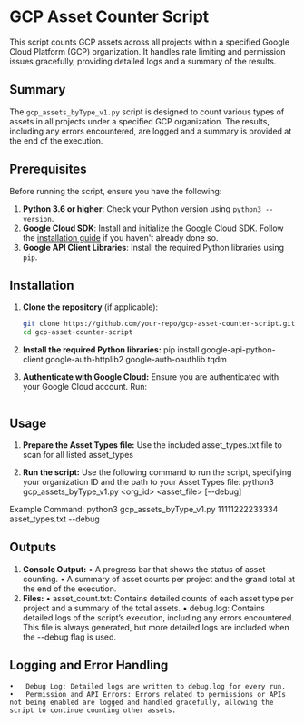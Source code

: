 # GCP Asset Counter Script

This script counts GCP assets across all projects within a specified Google Cloud Platform (GCP) organization. It handles rate limiting and permission issues gracefully, providing detailed logs and a summary of the results.

## Summary

The `gcp_assets_byType_v1.py` script is designed to count various types of assets in all projects under a specified GCP organization. The results, including any errors encountered, are logged and a summary is provided at the end of the execution.

## Prerequisites

Before running the script, ensure you have the following:

1. **Python 3.6 or higher**: Check your Python version using `python3 --version`.
2. **Google Cloud SDK**: Install and initialize the Google Cloud SDK. Follow the [installation guide](https://cloud.google.com/sdk/docs/install) if you haven't already done so.
3. **Google API Client Libraries**: Install the required Python libraries using `pip`.

## Installation

1. **Clone the repository** (if applicable):
   ```bash
   git clone https://github.com/your-repo/gcp-asset-counter-script.git
   cd gcp-asset-counter-script

2.	**Install the required Python libraries:**
    pip install google-api-python-client google-auth-httplib2 google-auth-oauthlib tqdm

3.	**Authenticate with Google Cloud:**
Ensure you are authenticated with your Google Cloud account. Run:
    ```gcloud auth application-default login

## Usage

1.	**Prepare the Asset Types file:**
Use the included asset_types.txt file to scan for all listed asset_types

2.	**Run the script:**
Use the following command to run the script, specifying your organization ID and the path to your Asset Types file:
    python3 gcp_assets_byType_v1.py <org_id> <asset_file> [--debug]

Example Command:
python3 gcp_assets_byType_v1.py 11111222233334 asset_types.txt --debug

## Outputs

1.	**Console Output:**
	•	A progress bar that shows the status of asset counting.
	•	A summary of asset counts per project and the grand total at the end of the execution.
2.	**Files:**
	•	asset_count.txt: Contains detailed counts of each asset type per project and a summary of the total assets.
	•	debug.log: Contains detailed logs of the script’s execution, including any errors encountered. This file is always generated, but more detailed logs are included when the --debug flag is used.

## Logging and Error Handling

	•	Debug Log: Detailed logs are written to debug.log for every run.
	•	Permission and API Errors: Errors related to permissions or APIs not being enabled are logged and handled gracefully, allowing the script to continue counting other assets.
